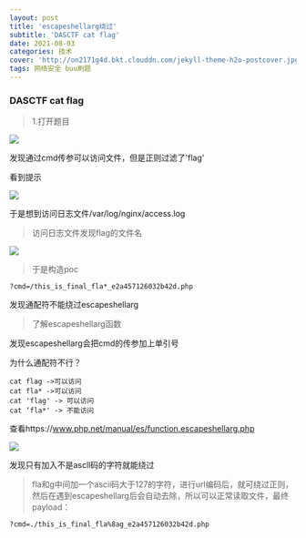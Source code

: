 ```yaml
---
layout: post
title: 'escapeshellarg绕过'
subtitle: 'DASCTF cat flag'
date: 2021-08-03
categories: 技术
cover: 'http://on2171g4d.bkt.clouddn.com/jekyll-theme-h2o-postcover.jpg'
tags: 网络安全 buu刷题
---
```

### DASCTF cat flag

> 1.打开题目

![](https://1024861435.github.io/assets/img/escapeshellarg1.png)

发现通过cmd传参可以访问文件，但是正则过滤了'flag'

看到提示

![](https://1024861435.github.io/assets/img/escapeshellarg2.png)

于是想到访问日志文件/var/log/nginx/access.log

> 访问日志文件发现flag的文件名

![](https://1024861435.github.io/assets/img/escapeshellarg3.png)

> 于是构造poc

	?cmd=/this_is_final_fla*_e2a457126032b42d.php

 发现通配符不能绕过escapeshellarg

> 了解escapeshellarg函数

发现escapeshellarg会把cmd的传参加上单引号

为什么通配符不行？

	cat flag ->可以访问
	cat fla* ->可以访问
	cat 'flag' -> 可以访问
	cat ‘fla*' -> 不能访问

查看https://www.php.net/manual/es/function.escapeshellarg.php

![](https://1024861435.github.io/assets/img/escapeshellarg3.png)

发现只有加入不是ascll码的字符就能绕过

> fla和g中间加一个ascii码大于127的字符，进行url编码后，就可绕过正则，然后在遇到escapeshellarg后会自动去除，所以可以正常读取文件，最终payload：

	?cmd=./this_is_final_fla%8ag_e2a457126032b42d.php

